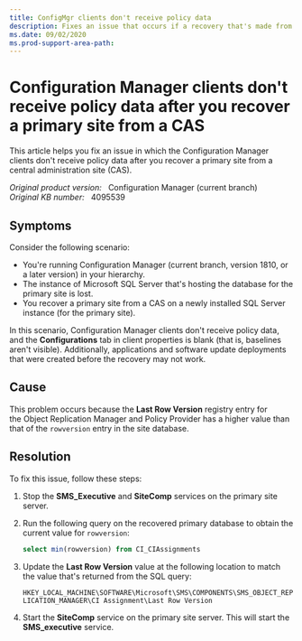 ```yaml
---
title: ConfigMgr clients don't receive policy data
description: Fixes an issue that occurs if a recovery that's made from a central administration site doesn't reset session IDs in SQL Server.
ms.date: 09/02/2020
ms.prod-support-area-path: 
---
```

# Configuration Manager clients don't receive policy data after you recover a primary site from a CAS

This article helps you fix an issue in which the Configuration Manager clients don't receive policy data after you recover a primary site from a central administration site (CAS).

_Original product version:_ &nbsp; Configuration Manager (current branch)  
_Original KB number:_ &nbsp; 4095539

## Symptoms

Consider the following scenario:

- You're running Configuration Manager (current branch, version 1810, or a later version) in your hierarchy.
- The instance of Microsoft SQL Server that's hosting the database for the primary site is lost.
- You recover a primary site from a CAS on a newly installed SQL Server instance (for the primary site).

In this scenario, Configuration Manager clients don't receive policy data, and the **Configurations** tab in client properties is blank (that is, baselines aren't visible). Additionally, applications and software update deployments that were created before the recovery may not work.

## Cause

This problem occurs because the **Last Row Version** registry entry for the Object Replication Manager and Policy Provider has a higher value than that of the `rowversion` entry in the site database.

## Resolution

To fix this issue, follow these steps:

1. Stop the **SMS_Executive** and **SiteComp** services on the primary site server.
2. Run the following query on the recovered primary database to obtain the current value for `rowversion`:

    ```sql
    select min(rowversion) from CI_CIAssignments
    ```

3. Update the **Last Row Version** value at the following location to match the value that's returned from the SQL query:

    `HKEY_LOCAL_MACHINE\SOFTWARE\Microsoft\SMS\COMPONENTS\SMS_OBJECT_REPLICATION_MANAGER\CI Assignment\Last Row Version`

4. Start the **SiteComp** service on the primary site server. This will start the **SMS_executive** service.
